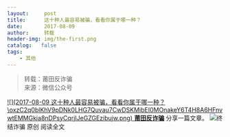 ```yaml
---
layout:     post
title:      这十种人最容易被骗，看看你属于哪一种？
date:       2017-08-09
author:     转载
header-img: img/the-first.png
catalog:   false
tags:
    - 其他
---
```


<blockquote><p>转载：莆田反诈骗<br>
来源：微信公众号</p></blockquote>

[![](2017-08-09
这十种人最容易被骗，看看你属于哪一种？\\oxzC2q0blKhV9pDNk0LHG7Quvau7CwDSKMibEI0MOnakeY6T4H8A6HFnvwtEMMGkia8nDPsyCqrjIJeGZGEzibujw.png)
**莆田反诈骗**](javascript:;)
分享一篇文章。
![](http://wx.qlogo.cn/mmhead/Q3auHgzwzM4AbLBJnhhbK2D09JyuH4wjltTB5YwWibRQ6DafgMoZPnw/0)终结诈骗
原创
阅读全文
